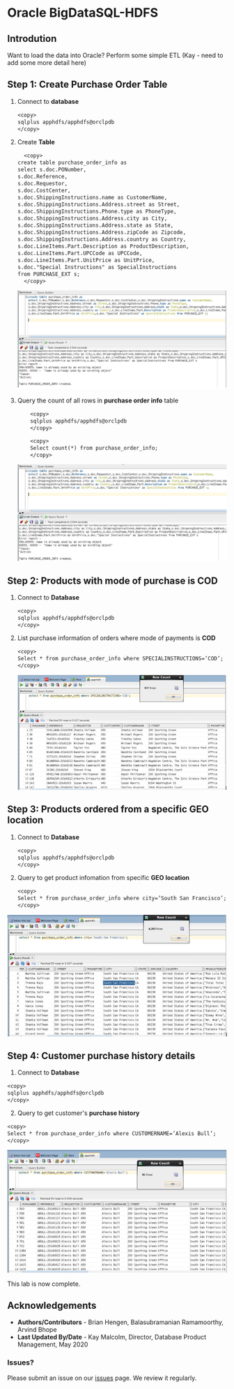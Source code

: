 # Oracle BigDataSQL-HDFS

## Introdution 
Want to load the data into Oracle?  Perform some simple ETL  (Kay - need to add some more detail here)


## Step 1:  Create Purchase Order Table
1. Connect to **database**
    ````
    <copy>
    sqlplus apphdfs/apphdfs@orclpdb
    </copy>
    ````

2. Create **Table**
    ````
      <copy>
    create table purchase_order_info as
    select s.doc.PONumber,
    s.doc.Reference,
    s.doc.Requestor,
    s.doc.CostCenter,
    s.doc.ShippingInstructions.name as CustomerName,
    s.doc.ShippingInstructions.Address.street as Street,
    s.doc.ShippingInstructions.Phone.type as PhoneType,
    s.doc.ShippingInstructions.Address.city as City,
    s.doc.ShippingInstructions.Address.state as State,
    s.doc.ShippingInstructions.Address.zipCode as Zipcode,
    s.doc.ShippingInstructions.Address.country as Country,
    s.doc.LineItems.Part.Description as ProductDescription,
    s.doc.LineItems.Part.UPCCode as UPCCode,
    s.doc.LineItems.Part.UnitPrice as UnitPrice,
    s.doc."Special Instructions" as SpecialInstructions 
    from PURCHASE_EXT s;
      </copy>
    ````

    ![](./images/IMG10.PNG)

3. Query the count of all rows in **purchase order info** table
   
    ````
        <copy>
        sqlplus apphdfs/apphdfs@orclpdb
        </copy>
    ````
    ````
        <copy>
        Select count(*) from purchase_order_info;
        </copy>
    ````
    ![](./images/IMG11.PNG)    


## Step 2:  Products with mode of purchase is COD

1. Connect to **Database**
    ````
    <copy>
    sqlplus apphdfs/apphdfs@orclpdb
    </copy>
    ````
2. List purchase information of orders where mode of payments is **COD**
    ````
    <copy>
    Select * from purchase_order_info where SPECIALINSTRUCTIONS=’COD’;
    </copy>
    ````
    ![](./images/IMG12.PNG)


## Step 3:  Products ordered from a specific GEO location


1. Connect to **Database**

    ````
    <copy>
    sqlplus apphdfs/apphdfs@orclpdb
    </copy>
    ````

2. Query to get product infomation from specific **GEO location** 
    ````
    <copy>
    Select * from purchase_order_info where city=’South San Francisco’;
    </copy>
    ````

![](./images/IMG13.PNG)


## Step 4:  Customer purchase history details

1. Connect to **Database**
  ````
  <copy>
  sqlplus apphdfs/apphdfs@orclpdb
  </copy>
  ````

2. Query to get customer's **purchase history**
  ````
  <copy>
  Select * from purchase_order_info where CUSTOMERNAME=’Alexis Bull’;
  </copy>
  ````

  ![](./images/IMG14.PNG)

This lab is now complete.

## Acknowledgements

- **Authors/Contributors** - Brian Hengen, Balasubramanian Ramamoorthy, Arvind Bhope
- **Last Updated By/Date** - Kay Malcolm, Director, Database Product Management, May 2020

### Issues?
Please submit an issue on our [issues](https://github.com/oracle/learning-library/issues) page. We review it regularly.






